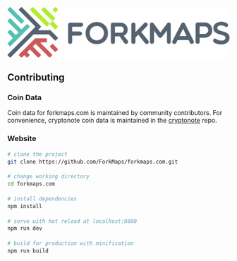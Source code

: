 ![forkmaps logo](static/img/forkmaps_b_retina.png)




## Contributing


### Coin Data

Coin data for forkmaps.com is maintained by community contributors.  For convenience, cryptonote coin data is maintained in the [cryptonote](https://github.com/ForkMaps/cryptonote) repo.

### Website

```bash
# clone the project
git clone https://github.com/ForkMaps/forkmaps.com.git

# change working directory
cd forkmaps.com

# install dependencies
npm install

# serve with hot reload at localhost:8080
npm run dev

# build for production with minification
npm run build
```

